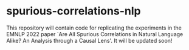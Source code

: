# spurious-correlations-nlp

This repository will contain code for replicating the experiments in the EMNLP 2022 paper `Are All Spurious Correlations in Natural Language Alike? An Analysis through a Causal Lens'. It will be updated soon!
